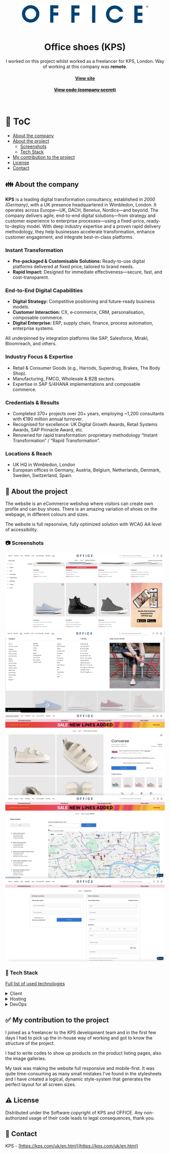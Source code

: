 <!--
Hey, thanks for using the awesome-readme-template template.
If you have any enhancements, then fork this project and create a pull request
or just open an issue with the label "enhancement".

Don't forget to give this project a star for additional support ;)
Maybe you can mention me or this repo in the acknowledgements too
-->
<div align="center">
  <img src="assets/office-logo.svg" alt="logo" width="400" height="auto" />
  <br />
  <br />
  <h1>Office shoes (KPS)</h1>
  
  <p>
    I worked on this project whilst worked as a freelancer for KPS, London. Way of working at this company was <strong>remote</strong>.
  </p>
   
  <h4>
    <a href="https://www.office.co.uk/" target="_blank">View site</a>
  </h4>
  <h4>
    <a href="#" title="Sorry, it's company secret"  target="_blank"><s>View code (company secret)</s></a>
  </h4>

</div>

<br />

<!-- Table of Contents -->

# :notebook_with_decorative_cover: ToC

- [About the company](#family-about-the-company)
- [About the project](#star2-about-the-project)
  - [Screenshots](#camera-screenshots)
  - [Tech Stack](#space_invader-tech-stack)
- [My contribution to the project](#white_check_mark-my-contribution-to-the-project)
- [License](#warning-license)
- [Contact](#handshake-contact)

<!-- About the company -->

## :family: About the company

<The><strong>KPS</strong> is a leading digital transformation consultancy, established in <em>2000 (Germany)</em>, with a UK presence headquartered in Wimbledon, London. It operates across Europe—UK, DACH, Benelux, Nordics—and beyond. The company delivers agile, end-to-end digital solutions—from strategy and customer experience to enterprise processes—using a fixed-price, ready-to-deploy model. With deep industry expertise and a proven rapid delivery methodology, they help businesses accelerate transformation, enhance customer engagement, and integrate best-in-class platforms.</p>

  <h3>Instant Transformation</h3>
  <ul>
    <li><strong>Pre‑packaged & Customisable Solutions:</strong> Ready-to-use digital platforms delivered at fixed price, tailored to brand needs.</li>
    <li><strong>Rapid Impact:</strong> Designed for immediate effectiveness—secure, fast, and cost-transparent.</li>
  </ul>

  <h3>End‑to‑End Digital Capabilities</h3>
  <ul>
    <li><strong>Digital Strategy:</strong> Competitive positioning and future-ready business models.</li>
    <li><strong>Customer Interaction:</strong> CX, e‑commerce, CRM, personalisation, composable commerce.</li>
    <li><strong>Digital Enterprise:</strong> ERP, supply chain, finance, process automation, enterprise systems.</li>
  </ul>
  <p>All underpinned by integration platforms like SAP, Salesforce, Mirakl, Bloomreach, and others.</p>

  <h3>Industry Focus & Expertise</h3>
  <ul>
    <li>Retail & Consumer Goods (e.g., Harrods, Superdrug, Brakes, The Body Shop).</li>
    <li>Manufacturing, FMCG, Wholesale & B2B sectors.</li>
    <li>Expertise in SAP S/4HANA implementations and composable commerce.</li>
  </ul>

  <h3>Credentials & Results</h3>
  <ul>
    <li>Completed 370+ projects over 20+ years, employing ~1,200 consultants with €180 million annual turnover.</li>
    <li>Recognised for excellence: UK Digital Growth Awards, Retail Systems Awards, SAP Pinnacle Award, etc.</li>
    <li>Renowned for rapid transformation: proprietary methodology “Instant Transformation” / “Rapid Transformation”.</li>
  </ul>

  <h3>Locations & Reach</h3>
  <ul>
    <li>UK HQ in Wimbledon, London</li>
    <li>European offices in Germany, Austria, Belgium, Netherlands, Denmark, Sweden, Switzerland, Spain.</li>
  </ul>

<!-- About the project -->

## :star2: About the project

<p>The website is an eCommerce webshop where visitors can create own profile and can buy shoes. There is an amazing variation of shoes on the webpage, in different colours and sizes.</p>
<p>The website is full repsonsive, fully optimized solution with WCAG AA level of accessibility.</p>

<!-- Screenshots -->

### :camera: Screenshots

<div align="center"> 
  <img src="assets/office-1.jpg" alt="screenshot" />
</div>
<div align="center"> 
  <img src="assets/office-2.jpg" alt="screenshot" />
</div>
<div align="center"> 
  <img src="assets/office-3.jpg" alt="screenshot" />
</div>
<div align="center"> 
  <img src="assets/office-4.jpg" alt="screenshot" />
</div>
<div align="center"> 
  <img src="assets/office-5.jpg" alt="screenshot" />
</div>

<!-- TechStack -->

### :space_invader: Tech Stack

<p><a href="https://builtwith.com/?https%3a%2f%2fwww.office.co.uk%2f">Full list of used technologies</a></p>

<details>
  <summary>Client</summary>
  <ul>
    <li><a href="https://developer.mozilla.org/en-US/docs/Web/JavaScript"  target="_blank">JavaScript</a></li>
    <li><a href="https://www.npmjs.com/"  target="_blank">NPM packages</a></li>
    <li><a href="https://www.w3schools.com/html/html5_semantic_elements.asp" target="_blank">Semantic HTML5</a></li>
    <li><a href="https://www.w3schools.com/css/"  target="_blank">CSS3</a></li>
    <li><a href="https://sass-lang.com/"  target="_blank">SASS</a></li>
    <li><a href="https://jquery.com/"  target="_blank">JQuery</a></li>
    <li><a href="https://handlebarsjs.com/"  target="_blank">Handlebars templating</a></li>
    <li><a href="https://www.thelightbox.org.uk/"  target="_blank">Lightbox</a></li>
  </ul>
</details>

<details>
<summary>Hosting</summary>
  <ul>
    <li><a href="https://aws.amazon.com/">AWS</a></li>
    <li><a href="https://aws.amazon.com/ses/">Amazon SES</a></li>
    <li><a href="https://www.akamai.com/solutions/cloud-computing">Akamai cloud computing</a></li>
  </ul>
</details>

<details>
<summary>DevOps</summary>
  <ul>
    <li><a href="https://bitbucket.org/">BitBucket</a></li>
    <li><a href="https://www.docker.com/">Docker</a></li>
    <li><a href="https://www.jenkins.io/">Jenkins</a></li>
    <li><a href="https://www.jslint.com/">JS Lint</a></li>
    <li><a href="https://github.com/features/actions">GitHub Actions</a></li>
    <li><a href="https://docs.github.com/en/actions/writing-workflows/about-workflows">GitHub Workflow</a></li>
  <li><a href="https://www.bazaarvoice.com/">BazaarVoice</a></li>
  <li><a href="https://tagmanager.google.com/">Google Analytics</a></li>
  <li><a href="https://tagmanager.google.com/">Google Tag Manager</a></li>
  </ul>
</details>

<!-- My contribution to the project -->

## :white_check_mark: My contribution to the project

<p>I joined as a freelancer to the KPS development team and in the first few days I had to pick up the in-house way of working and got to know the structure of the project.</p>
<p>I had to write codes to show up products on the product listing pages, also the image galleries.</p>
<p>My task was making the website full responsive and mobile-first. It was quite time-consuming as many small mistakes I've found in the stylesheets and I have created a logical, dynamic style-system that generates the perfect layout for all screen sizes.</p>

<!-- License -->

## :warning: License

Distributed under the Software copyright of KPS and OFFICE. Any non-authorized usage of their code leads to legal consequences, thank you.

<!-- Contact -->

## :handshake: Contact

KPS -
[https://kps.com/uk/en.html](https://kps.com/uk/en.html)
